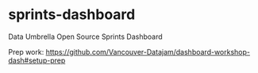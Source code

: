 # sprints-dashboard
Data Umbrella Open Source Sprints Dashboard

Prep work:  https://github.com/Vancouver-Datajam/dashboard-workshop-dash#setup-prep
